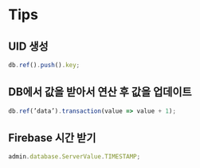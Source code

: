 # Tips

## UID 생성
```js
db.ref().push().key;
```

## DB에서 값을 받아서 연산 후 값을 업데이트
```js
db.ref(’data’).transaction(value => value + 1);
```

## Firebase 시간 받기
```js
admin.database.ServerValue.TIMESTAMP;
```
